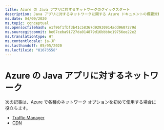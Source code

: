 ```yaml
---
title: Azure の Java アプリに対するネットワークのクイックスタート
description: Java アプリに対するネットワークに関する Azure ドキュメントの概要資料の一覧です。
ms.date: 04/09/2020
ms.topic: conceptual
ms.openlocfilehash: e1f96f1fbf3b41c58367d92930914add9607279d
ms.sourcegitcommit: be67ceba91727da014879d16bbbbc19756ee22e2
ms.translationtype: HT
ms.contentlocale: ja-JP
ms.lasthandoff: 05/05/2020
ms.locfileid: "81673558"
---
```

# <a name="networking-for-java-apps-on-azure"></a>Azure の Java アプリに対するネットワーク

次の記事は、Azure で各種のネットワーク オプションを初めて使用する場合に役立ちます。

- [Traffic Manager](/azure/traffic-manager/quickstart-create-traffic-manager-profile-cli)
- [CDN](/azure/cdn/cdn-create-new-endpoint)
